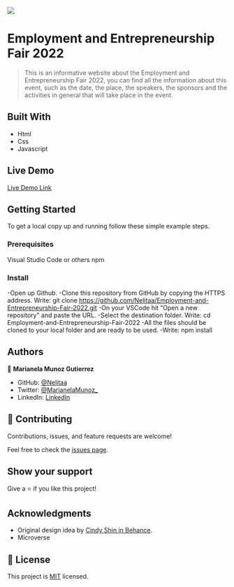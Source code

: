 ![](https://img.shields.io/badge/Microverse-blueviolet)

# Employment and Entrepreneurship Fair 2022

> This is an informative website about the Employment and Entrepreneurship Fair 2022, you can find all the information about this event, such as the date, the place, the speakers, the sponsors and the activities in general that will take place in the event.

## Built With

- Html
- Css
- Javascript

## Live Demo

[Live Demo Link](https://nelitaa.github.io/Employment-and-Entrepreneurship-Fair-2022/)

## Getting Started

To get a local copy up and running follow these simple example steps.

### Prerequisites

Visual Studio Code or others
npm

### Install

-Open up Github.
-Clone this repository from GitHub by copying the HTTPS address. Write: git clone https://github.com/Nelitaa/Employment-and-Entrepreneurship-Fair-2022.git
-On your VSCode hit "Open a new repository" and paste the URL.
-Select the destination folder. Write: cd Employment-and-Entrepreneurship-Fair-2022
-All the files should be cloned to your local folder and are ready to be used.
-Write: npm install

## Authors

👤 **Marianela Munoz Gutierrez**

- GitHub: [@Nelitaa](https://github.com/Nelitaa)
- Twitter: [@MarianelaMunoz\_](https://twitter.com/MarianelaMunoz_)
- LinkedIn: [LinkedIn](https://www.linkedin.com/in/marianela-muñoz-gutierrez/)

## 🤝 Contributing

Contributions, issues, and feature requests are welcome!

Feel free to check the [issues page](../../issues/).

## Show your support

Give a ⭐️ if you like this project!

## Acknowledgments

- Original design idea by [Cindy Shin in Behance](https://www.behance.net/adagio07).
- Microverse

## 📝 License

This project is [MIT](/LICENSE.md) licensed.
